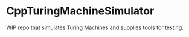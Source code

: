 # CppTuringMachineSimulator
WIP repo that simulates Turing Machines and supplies tools for testing.
